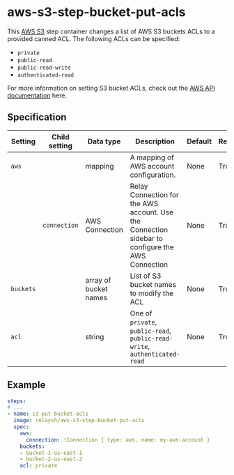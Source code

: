 # aws-s3-step-bucket-put-acls

This [AWS S3](https://aws.amazon.com/s3/) step container changes a list of AWS S3 buckets 
ACLs to a provided canned ACL. The following ACLs can be specified: 
- `private`
- `public-read`
- `public-read-write`
- `authenticated-read`

For more information on setting S3 bucket ACLs, check out the [AWS API documentation](https://docs.aws.amazon.com/AmazonS3/latest/API/API_PutBucketAcl.html) here.  

## Specification

| Setting | Child setting | Data type | Description | Default | Required |
|---------|---------------|-----------|-------------|---------|----------|
| `aws` || mapping | A mapping of AWS account configuration. | None | True |
|| `connection` | AWS Connection | Relay Connection for the AWS account. Use the Connection sidebar to configure the AWS Connection | None | True |
| `buckets` || array of bucket names | List of S3 bucket names to modify the ACL | None | True | 
| `acl` || string | One of `private`, `public-read`, `public-read-write`, `authenticated-read` | None | True |


## Example

```yaml
steps:
# ...
- name: s3-put-bucket-acls
  image: relaysh/aws-s3-step-bucket-put-acls
  spec:
    aws:
      connection: !Connection { type: aws, name: my-aws-account } 
    buckets:
    - bucket-1-us-east-1
    - bucket-2-us-east-2
    acl: private 
```
